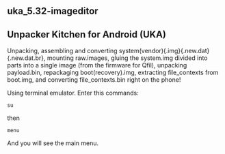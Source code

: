 ## uka_5.32-imageditor
## Unpacker Kitchen for Android (UKA)

 Unpacking, assembling and converting system(vendor){.img}{.new.dat}{.new.dat.br},
 mounting raw.images, gluing the system.img divided into parts into a single image (from the firmware for Qfil),
 unpacking payload.bin, repackaging boot(recovery).img,
 extracting file_contexts from boot.img,
 and converting file_contexts.bin right on the phone!

 Using terminal emulator.
 Enter this commands:

	su

then

	menu
	
 And you will see the main menu.

